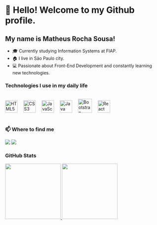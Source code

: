 # 👋 Hello! Welcome to my Github profile.
## My name is Matheus Rocha Sousa! 
- :mortar_board: Currently studying Information Systems at FIAP.
- :house: I live in São Paulo city.
- :computer: Passionate about Front-End Development and constantly learning new technologies.

### Technologies I use in my daily life
<div style="display: inline_block" style="gap: 15px;"><br/>
  <img align="justify" alt="HTML5" src="https://cdn.jsdelivr.net/gh/devicons/devicon@latest/icons/html5/html5-plain-wordmark.svg" width="40" height="40" style="margin-right: 15px;"/>

  <img align="justify" alt="CSS3" src="https://cdn.jsdelivr.net/gh/devicons/devicon@latest/icons/css3/css3-plain-wordmark.svg" width="40" height="40" style="margin-right: 15px;"/>

  <img align="justify" alt="JavaScript" src="https://cdn.jsdelivr.net/gh/devicons/devicon@latest/icons/javascript/javascript-original.svg" width="40" height="40" style="margin-right: 15px;"/>
  
  <img align="justify" alt="Java" src="https://cdn.jsdelivr.net/gh/devicons/devicon@latest/icons/java/java-original-wordmark.svg" width="40" height="40" style="margin-right: 15px;"/>
  
  <img align="justify" alt="Bootstrap" src="https://cdn.jsdelivr.net/gh/devicons/devicon@latest/icons/bootstrap/bootstrap-original-wordmark.svg" width="45" height="45" style="margin-right: 15px;"/>
  
  <img align="justify" alt="React" src="https://cdn.jsdelivr.net/gh/devicons/devicon@latest/icons/react/react-original-wordmark.svg" width="40" height="40" style="margin-right: 15px;"/>

</div>
<br/>

### 📫 Where to find me

<div>
<a href = "mailto:mrs.matheusrochasousa@gmail.com"><img loading="lazy" src="https://img.shields.io/badge/Gmail-D14836?style=for-the-badge&logo=gmail&logoColor=white" target="_blank"></a>
<a href="https://www.linkedin.com/in/matheus-rocha-sousa-23a603322" target="_blank"><img loading="lazy" src="https://img.shields.io/badge/-LinkedIn-%230077B5?style=for-the-badge&logo=linkedin&logoColor=white" target="_blank"></a> 
  
</div>



### GitHub Stats
<a href="https://github.com/Marthplays">
<div>
<img loading="lazy" height="180em" src="https://github-readme-stats.vercel.app/api/?username=mrsMatheusRocha&show_icons=true&theme=dracula&include_all_commits=true&count_private=true"/>
<img loading="lazy" height="180em" src="https://github-readme-stats.vercel.app/api/top-langs/?username=mrsMatheusRocha&layout=compact&langs_count=7&theme=dracula"/>
</div>

